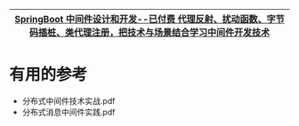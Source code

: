 


[SpringBoot 中间件设计和开发--已付费 代理反射、扰动函数、字节码插桩、类代理注册，把技术与场景结合学习中间件开发技术](https://juejin.cn/book/6940996508632219689)|
---|


# 有用的参考

* 分布式中间件技术实战.pdf
* 分布式消息中间件实践.pdf
